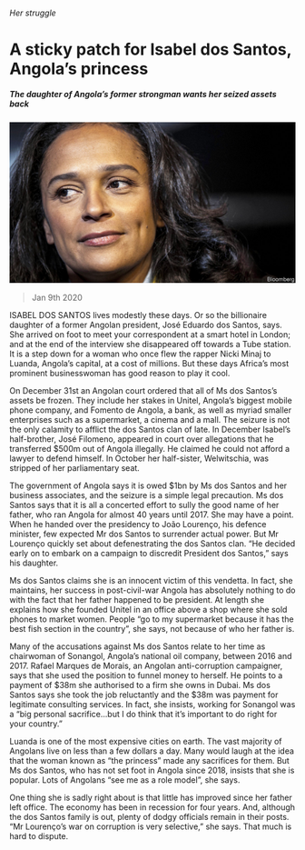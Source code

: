###### Her struggle

# A sticky patch for Isabel dos Santos, Angola’s princess 

##### The daughter of Angola’s former strongman wants her seized assets back 

![image](images/20200111_MAP002_0.jpg) 

> Jan 9th 2020 

ISABEL DOS SANTOS lives modestly these days. Or so the billionaire daughter of a former Angolan president, José Eduardo dos Santos, says. She arrived on foot to meet your correspondent at a smart hotel in London; and at the end of the interview she disappeared off towards a Tube station. It is a step down for a woman who once flew the rapper Nicki Minaj to Luanda, Angola’s capital, at a cost of millions. But these days Africa’s most prominent businesswoman has good reason to play it cool. 

On December 31st an Angolan court ordered that all of Ms dos Santos’s assets be frozen. They include her stakes in Unitel, Angola’s biggest mobile phone company, and Fomento de Angola, a bank, as well as myriad smaller enterprises such as a supermarket, a cinema and a mall. The seizure is not the only calamity to afflict the dos Santos clan of late. In December Isabel’s half-brother, José Filomeno, appeared in court over allegations that he transferred $500m out of Angola illegally. He claimed he could not afford a lawyer to defend himself. In October her half-sister, Welwitschia, was stripped of her parliamentary seat. 

The government of Angola says it is owed $1bn by Ms dos Santos and her business associates, and the seizure is a simple legal precaution. Ms dos Santos says that it is all a concerted effort to sully the good name of her father, who ran Angola for almost 40 years until 2017. She may have a point. When he handed over the presidency to João Lourenço, his defence minister, few expected Mr dos Santos to surrender actual power. But Mr Lourenço quickly set about defenestrating the dos Santos clan. “He decided early on to embark on a campaign to discredit President dos Santos,” says his daughter. 

Ms dos Santos claims she is an innocent victim of this vendetta. In fact, she maintains, her success in post-civil-war Angola has absolutely nothing to do with the fact that her father happened to be president. At length she explains how she founded Unitel in an office above a shop where she sold phones to market women. People “go to my supermarket because it has the best fish section in the country”, she says, not because of who her father is. 

Many of the accusations against Ms dos Santos relate to her time as chairwoman of Sonangol, Angola’s national oil company, between 2016 and 2017. Rafael Marques de Morais, an Angolan anti-corruption campaigner, says that she used the position to funnel money to herself. He points to a payment of $38m she authorised to a firm she owns in Dubai. Ms dos Santos says she took the job reluctantly and the $38m was payment for legitimate consulting services. In fact, she insists, working for Sonangol was a “big personal sacrifice...but I do think that it’s important to do right for your country.” 

Luanda is one of the most expensive cities on earth. The vast majority of Angolans live on less than a few dollars a day. Many would laugh at the idea that the woman known as “the princess” made any sacrifices for them. But Ms dos Santos, who has not set foot in Angola since 2018, insists that she is popular. Lots of Angolans “see me as a role model”, she says. 

One thing she is sadly right about is that little has improved since her father left office. The economy has been in recession for four years. And, although the dos Santos family is out, plenty of dodgy officials remain in their posts. “Mr Lourenço’s war on corruption is very selective,” she says. That much is hard to dispute. 

